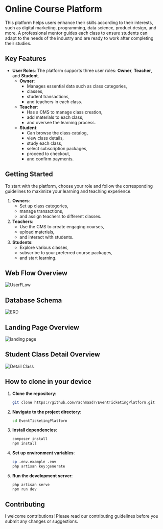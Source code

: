 # Online Course Platform

This platform helps users enhance their skills according to their interests, such as digital marketing, programming, data science, product design, and more. A professional mentor guides each class to ensure students can adapt to the needs of the industry and are ready to work after completing their studies.

## Key Features

- **User Roles**: The platform supports three user roles: **Owner**, **Teacher**, and **Student**.
  - **Owner**:
      - Manages essential data such as class categories,
      - classes,
      - student transactions,
      - and teachers in each class.
  - **Teacher**:
      - Has a CMS to manage class creation,
      - add materials to each class,
      - and oversee the learning process.
  - **Student**:
      - Can browse the class catalog,
      - view class details,
      - study each class,
      - select subscription packages,
      - proceed to checkout,
      - and confirm payments.

## Getting Started

To start with the platform, choose your role and follow the corresponding guidelines to maximize your learning and teaching experience.

1. **Owners**:
    - Set up class categories,
    - manage transactions,
    - and assign teachers to different classes.
3. **Teachers**:
    - Use the CMS to create engaging courses,
    - upload materials,
    - and interact with students.
5. **Students**:
    - Explore various classes,
    - subscribe to your preferred course packages,
    - and start learning.

## Web Flow Overview
![UserFLow](User-Flow.png)

## Database Schema
![ERD](entity.png)

## Landing Page Overview
![landing page](landingPageOverview.png)

## Student Class Detail Overview
![Detail Class](detailClass.png)

## How to clone in your device

1. **Clone the repository**:
    ```sh
    git clone https://github.com/rachmaadr/EventTicketingPlatform.git
    ```
2. **Navigate to the project directory**:
    ```sh
    cd EventTicketingPlatform
    ```
3. **Install dependencies**:
    ```sh
    composer install
    npm install
    ```
4. **Set up environment variables**:
    ```sh
    cp .env.example .env
    php artisan key:generate
    ```
5. **Run the development server**:
    ```sh
    php artisan serve
    npm run dev
    ```

## Contributing

I welcome contributions! Please read our contributing guidelines before you submit any changes or suggestions.



